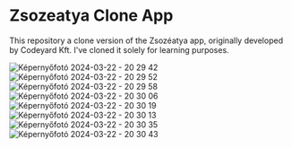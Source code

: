 # Zsozeatya Clone App

This repository a clone version of the Zsozéatya app, originally developed by Codeyard Kft.
I've cloned it solely for learning purposes.

![Képernyőfotó 2024-03-22 - 20 29 42](https://github.com/kyletaylor94/ZsozeApp/assets/113541369/9488c453-96bc-46af-9be4-1e929e6d9e0a)
![Képernyőfotó 2024-03-22 - 20 29 52](https://github.com/kyletaylor94/ZsozeApp/assets/113541369/30ccdf54-cc5f-46f1-953e-4fc2ca73e3f4)
![Képernyőfotó 2024-03-22 - 20 29 58](https://github.com/kyletaylor94/ZsozeApp/assets/113541369/5ea2608f-8d0f-4a4f-849f-1e48b3baaeff)
![Képernyőfotó 2024-03-22 - 20 30 06](https://github.com/kyletaylor94/ZsozeApp/assets/113541369/17334cf6-2874-4a1b-89df-ce930d5530b0)
![Képernyőfotó 2024-03-22 - 20 30 19](https://github.com/kyletaylor94/ZsozeApp/assets/113541369/7b1c2398-9cd4-4f46-a26c-501fb7bded88)
![Képernyőfotó 2024-03-22 - 20 30 13](https://github.com/kyletaylor94/ZsozeApp/assets/113541369/24ab86b4-be77-49c1-b75b-19e8d075d3a8)
![Képernyőfotó 2024-03-22 - 20 30 35](https://github.com/kyletaylor94/ZsozeApp/assets/113541369/1dfd1702-4a1f-46c0-99da-640f9a5ed167)
![Képernyőfotó 2024-03-22 - 20 30 43](https://github.com/kyletaylor94/ZsozeApp/assets/113541369/56404371-f47d-41b6-80a4-2bc42a4d9fc4)
